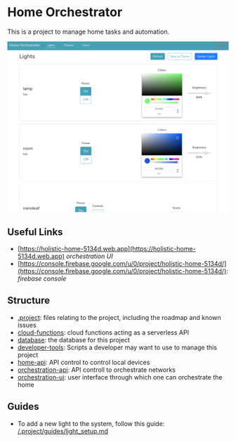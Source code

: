 # Home Orchestrator
This is a project to manage home tasks and automation.

![website](./.project/assets/ui-22_06_19.png)

## Useful Links
- [https://holistic-home-5134d.web.app](https://holistic-home-5134d.web.app)
	_orchestration UI_
- [https://console.firebase.google.com/u/0/project/holistic-home-5134d/](https://console.firebase.google.com/u/0/project/holistic-home-5134d/):
	_firebase console_

## Structure
- [.project](/.project): files relating to the project, including the roadmap and known issues
- [cloud-functions](/cloud-functions): cloud functions acting as a serverless API
- [database](/database): the database for this project
- [developer-tools](/developer-tools): Scripts a developer may want to use to manage this project
- [home-api](/home-api): API control to control local devices
- [orchestration-api](/orchestration-api): API controll to orchestrate networks
- [orchestration-ui](/orchestration-ui): user interface through which one can orchestrate the home

## Guides
- To add a new light to the system, follow this guide: [/.project/guides/light_setup.md](/.project/guides/light_setup.md)